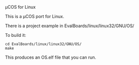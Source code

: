 µCOS for Linux

This is a µCOS port for Linux.

There is a project example in EvalBoards/linux/linux32/GNU/OS/

To build it:

	cd EvalBoards/linux/linux32/GNU/OS/
	make

This produces an OS.elf file that you can run.


